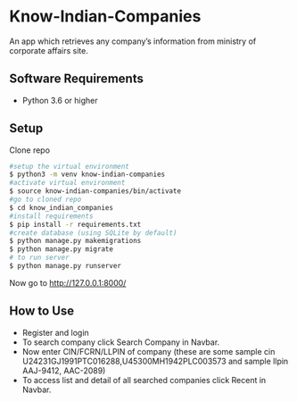# Know-Indian-Companies
An app which retrieves any company’s information from ministry of corporate affairs site.
## Software Requirements
- Python 3.6 or higher
## Setup
Clone repo
```bash
#setup the virtual environment
$ python3 -m venv know-indian-companies
#activate virtual environment
$ source know-indian-companies/bin/activate
#go to cloned repo
$ cd know_indian_companies
#install requirements
$ pip install -r requirements.txt
#create database (using SQLite by default)
$ python manage.py makemigrations
$ python manage.py migrate
# to run server
$ python manage.py runserver
```
Now go to http://127.0.0.1:8000/

## How to Use
- Register and login
- To search company click Search Company in Navbar.
- Now enter CIN/FCRN/LLPIN of company (these are some sample cin U24231GJ1991PTC016288,U45300MH1942PLC003573 and sample llpin AAJ-9412, AAC-2089)
- To access list and detail of  all searched companies click Recent in Navbar.

